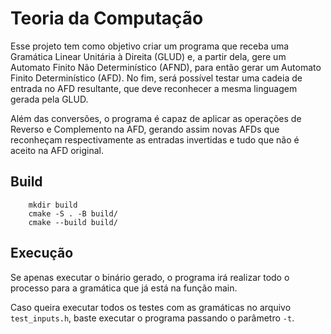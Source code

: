 # Teoria da Computação

Esse projeto tem como objetivo criar um programa que receba uma Gramática Linear Unitária à Direita (GLUD) e, a partir dela, gere um Automato Finito Não Determinístico (AFND), para então gerar um Automato Finito Determinístico (AFD). No fim, será possível testar uma cadeia de entrada no AFD resultante, que deve reconhecer a mesma linguagem gerada pela GLUD.

Além das conversões, o programa é capaz de aplicar as operações de Reverso e Complemento na AFD, gerando assim novas AFDs que reconheçam respectivamente as entradas invertidas e tudo que não é aceito na AFD original.

## Build

```
    mkdir build
    cmake -S . -B build/
    cmake --build build/
```

## Execução

Se apenas executar o binário gerado, o programa irá realizar todo o processo para a gramática que já está na função main.

Caso queira executar todos os testes com as gramáticas no arquivo `test_inputs.h`, baste executar o programa passando o parâmetro `-t`.